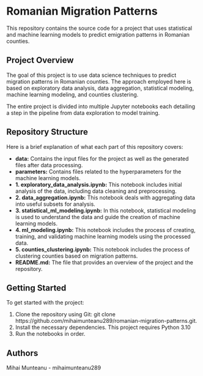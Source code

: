 <h1>Romanian Migration Patterns</h1>
This repository contains the source code for a project that uses statistical and machine learning models to predict emigration patterns in Romanian counties.

<h2>Project Overview</h2>
The goal of this project is to use data science techniques to predict migration patterns in Romanian counties. The approach employed here is based on exploratory data analysis, data aggregation, statistical modeling, machine learning modeling, and counties clustering. 

The entire project is divided into multiple Jupyter notebooks each detailing a step in the pipeline from data exploration to model training.

<h2>Repository Structure</h2>
Here is a brief explanation of what each part of this repository covers:

<ul>
    <li><b>data:</b> Contains the input files for the project as well as the generated files after data processing.</li>
    <li><b>parameters:</b> Contains files related to the hyperparameters for the machine learning models.</li>
    <li><b>1. exploratory_data_analysis.ipynb:</b> This notebook includes initial analysis of the data, including data cleaning and preprocessing.</li>
    <li><b>2. data_aggregation.ipynb:</b> This notebook deals with aggregating data into useful subsets for analysis.</li>
    <li><b>3. statistical_ml_modeling.ipynb:</b> In this notebook, statistical modeling is used to understand the data and guide the creation of machine learning models.</li>
    <li><b>4. ml_modeling.ipynb:</b> This notebook includes the process of creating, training, and validating machine learning models using the processed data.</li>
    <li><b>5. counties_clustering.ipynb:</b> This notebook includes the process of clustering counties based on migration patterns.</li>
    <li><b>README.md:</b> The file that provides an overview of the project and the repository.</li>
</ul>

<h2>Getting Started</h2>
To get started with the project:

<ol>
    <li>Clone the repository using Git: git clone https://github.com/mihaimunteanu289/romanian-migration-patterns.git.</li>
    <li>Install the necessary dependencies. This project requires Python 3.10</li>
    <li>Run the notebooks in order.</li>
</ol>

<h2>Authors</h2>
Mihai Munteanu - mihaimunteanu289
</html>
